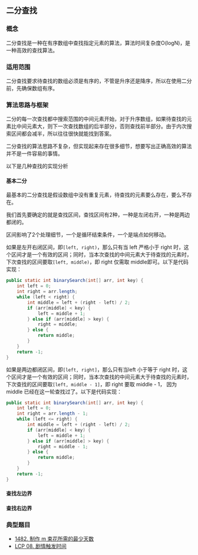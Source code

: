 ## 二分查找

### 概念

二分查找是一种在有序数组中查找指定元素的算法，算法时间复杂度O(logN)，是一种高效的查找算法。

### 适用范围

二分查找要求待查找的数组必须是有序的，不管是升序还是降序，所以在使用二分前，先确保数组有序。

### 算法思路与框架

二分的每一次查找都中搜索范围的中间元素开始，对于升序数组，如果待查找的元素比中间元素大，则下一次查找数组的后半部分，否则查找前半部分。由于内次搜索区间都会减半，所以往往很快就能找到答案。

二分查找的算法思路不复杂，但实现起来存在很多细节，想要写出正确高效的算法并不是一件容易的事情。

以下是几种查找的实现分析

#### 基本二分

最基本的二分查找是假设数组中没有重复元素，待查找的元素要么存在，要么不存在。

我们首先要确定的就是查找区间，查找区间有2种，一种是左闭右开，一种是两边都闭的。

区间影响了2个处理细节，一个是循环结束条件，一个是端点如何移动。

如果是左开右闭区间，即`[left, right)`，那么只有当 left 严格小于 right 时，这个区间才是一个有效的区间；同时，当本次查找的中间元素大于待查找的元素时，下次查找的区间要取`[left, middle)`，即 right 仅需取 middle即可。以下是代码实现：

```java
public static int binarySearch(int[] arr, int key) {
    int left = 0;
    int right = arr.length;
    while (left < right) {
        int middle = left + (right - left) / 2;
        if (arr[middle] < key) {
            left = middle + 1;
        } else if (arr[middle] > key) {
            right = middle;
        } else {
            return middle;
        }
    }
    return -1;
}
```

如果是两边都闭区间，即`[left, right]`，那么只有当left 小于等于 right 时，这个区间才是一个有效的区间；同时，当本次查找的中间元素大于待查找的元素时，下次查找的区间要取`[left, middle - 1]`，即 right 要取 middle - 1， 因为 middle 已经在这一轮查找过了。以下是代码实现：

```java
public static int binarySearch(int[] arr, int key) {
    int left = 0;
    int right = arr.length - 1;
    while (left <= right) {
        int middle = left + (right - left) / 2;
        if (arr[middle] < key) {
            left = middle + 1;
        } else if (arr[middle] > key) {
            right = middle - 1;
        } else {
            return middle;
        }
    }
    return -1;
}
```

#### 查找左边界

#### 查找右边界

### 典型题目

- [1482. 制作 m 束花所需的最少天数](https://leetcode-cn.com/problems/minimum-number-of-days-to-make-m-bouquets/)
- [LCP 08. 剧情触发时间](https://leetcode-cn.com/problems/ju-qing-hong-fa-shi-jian/)
